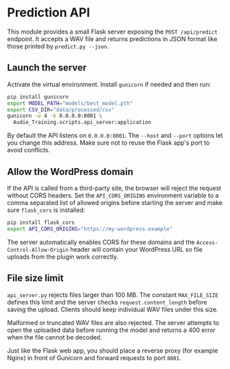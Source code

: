 # Prediction API

This module provides a small Flask server exposing the `POST /api/predict` endpoint. It accepts a WAV file and returns predictions in JSON format like those printed by `predict.py --json`.

## Launch the server

Activate the virtual environment. Install `gunicorn` if needed and then run:

```bash
pip install gunicorn
export MODEL_PATH="models/best_model.pth"
export CSV_DIR="data/processed/csv"
gunicorn -w 4 -b 0.0.0.0:8001 \
  Audio_Training.scripts.api_server:application
```

By default the API listens on `0.0.0.0:8001`. The `--host` and `--port` options let you change this address. Make sure not to reuse the Flask app's port to avoid conflicts.

## Allow the WordPress domain

If the API is called from a third-party site, the browser will reject the
request without CORS headers. Set the `API_CORS_ORIGINS` environment
variable to a comma separated list of allowed origins before starting the
server and make sure `flask_cors` is installed:

```bash
pip install flask_cors
export API_CORS_ORIGINS="https://my-wordpress.example"
```

The server automatically enables CORS for these domains and the
`Access-Control-Allow-Origin` header will contain your WordPress URL so file
uploads from the plugin work correctly.

## File size limit

`api_server.py` rejects files larger than 100 MB. The constant `MAX_FILE_SIZE`
defines this limit and the server checks `request.content_length` before saving
the upload. Clients should keep individual WAV files under this size.

Malformed or truncated WAV files are also rejected. The server attempts to open
the uploaded data before running the model and returns a 400 error when the file
cannot be decoded.

Just like the Flask web app, you should place a reverse proxy (for example
Nginx) in front of Gunicorn and forward requests to port `8001`.
